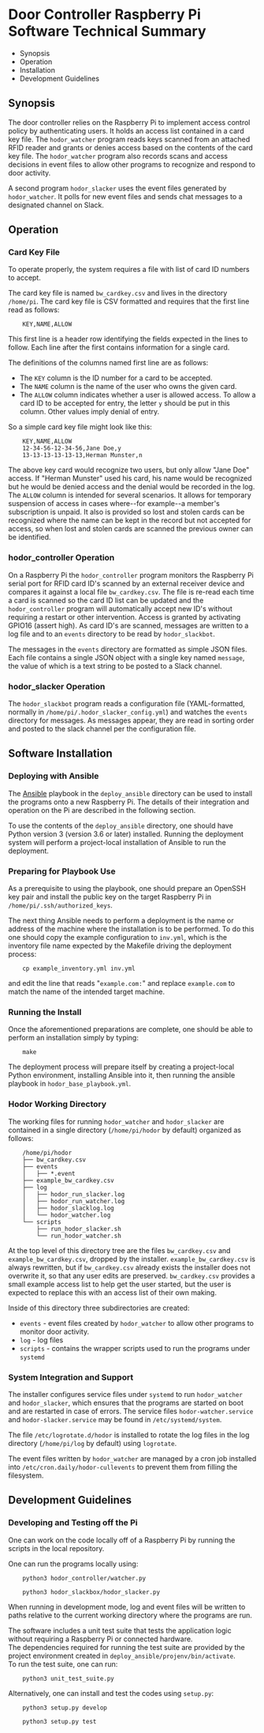 

# Door Controller Raspberry Pi Software Technical Summary

* Synopsis
* Operation
* Installation
* Development Guidelines

## Synopsis

The door controller relies on the Raspberry Pi to implement access control
policy by authenticating users.  It holds an access list contained in a
card key file.  The `hodor_watcher` program reads keys scanned from an
attached RFID reader and grants or denies access based on the contents
of the card key file.  The `hodor_watcher` program also records scans and
access decisions in event files to allow other programs to recognize and
respond to door activity.

A second program `hodor_slacker` uses the event files generated by
`hodor_watcher`.  It polls for new event files and sends chat messages
to a designated channel on Slack.

## Operation

### Card Key File

To operate properly, the system requires a file with list of card ID numbers
to accept.

The card key file is named `bw_cardkey.csv` and lives in the directory `/home/pi`.
The card key file is CSV formatted and requires that the first line read as
follows:
```
    KEY,NAME,ALLOW
```
This first line is a header row identifying the fields expected in the lines to follow.
Each line after the first contains information for a single card.

The definitions of the columns named first line are as follows:

* The `KEY` column is the ID number for a card to be accepted.
* The `NAME` column is the name of the user who owns the given card.
* The `ALLOW` column indicates whether a user is allowed access.  To allow a
card ID to be accepted for entry, the letter `y` should be put in this column.
Other values imply denial of entry.

So a simple card key file might look like this:
```
    KEY,NAME,ALLOW
    12-34-56-12-34-56,Jane Doe,y
    13-13-13-13-13-13,Herman Munster,n
```
The above key card would recognize two users, but only allow "Jane Doe" access.
If "Herman Munster" used his card, his name would be recognized but he would be
denied access and the denial would be recorded in the log.  The `ALLOW` column
is intended for several scenarios.  It allows for temporary suspension of access
in cases where--for example--a member's subscription is unpaid.  It also is
provided so lost and stolen cards can be recognized where the name can be
kept in the record but not accepted for access, so when lost and stolen cards
are scanned the previous owner can be identified.

### hodor_controller Operation

On a Raspberry Pi the `hodor_controller` program monitors the Raspberry Pi serial port
for RFID card ID's scanned by an external receiver device and compares it against
a local file `bw_cardkey.csv`.  The file is re-read each time a card is scanned
so the card ID list can be updated and the `hodor_controller` program will
automatically accept new ID's without requiring a restart or other intervention.
Access is granted by activating GPIO16 (assert high).  As card ID's are
scanned, messages are written to a log file and to an `events` directory
to be read by `hodor_slackbot`.

The messages in the `events` directory are formatted as simple JSON files.
Each file contains a single JSON object with a single key named `message`,
the value of which is a text string to be posted to a Slack channel.

### hodor_slacker Operation

The `hodor_slackbot` program reads a configuration file (YAML-formatted,
normally in `/home/pi/.hodor_slacker_config.yml`) and watches the `events`
directory for messages.  As messages appear, they are read in sorting order
and posted to the slack channel per the configuration file.

## Software Installation

### Deploying with Ansible

The [Ansible](http://www.ansible.com) playbook in the `deploy_ansible` directory can be used to install the programs onto a new Raspberry Pi.  The details of their integration and operation on the Pi are described in the following section.

To use the contents of the `deploy_ansible` directory, one should have Python version 3 (version 3.6 or later) installed.  Running the deployment system will perform a project-local installation of Ansible to run the deployment.  

### Preparing for Playbook Use

As a prerequisite to using the playbook, one should prepare an OpenSSH key pair and install the public key on the target Raspberry Pi in `/home/pi/.ssh/authorized_keys`.

The next thing Ansible needs to perform a deployment is the name or address of the machine where the installation is to be performed.  To do this one should copy the example configuration to `inv.yml`, which is the inventory file name expected by the Makefile driving the deployment process:
```
    cp example_inventory.yml inv.yml
```
and edit the line that reads "`example.com:`" and replace `example.com` to match the name of the intended target machine.

### Running the Install

Once the aforementioned preparations are complete, one should be able to perform an installation simply by typing:
```
    make
```
The deployment process will prepare itself by creating a project-local Python environment, installing Ansible into it, then running the ansible playbook in `hodor_base_playbook.yml`.

### Hodor Working Directory

The working files for running `hodor_watcher` and `hodor_slacker` are contained
in a single directory (`/home/pi/hodor` by default) organized as follows:

```
    /home/pi/hodor
    ├── bw_cardkey.csv
    ├── events
    │   ├── *.event
    ├── example_bw_cardkey.csv
    ├── log
    │   ├── hodor_run_slacker.log
    │   ├── hodor_run_watcher.log
    │   ├── hodor_slacklog.log
    │   └── hodor_watcher.log
    └── scripts
        ├── run_hodor_slacker.sh
        └── run_hodor_watcher.sh
```
At the top level of this directory tree are the files `bw_cardkey.csv` and
`example_bw_cardkey.csv`, dropped by the installer.  `example_bw_cardkey.csv`
is always rewritten, but if `bw_cardkey.csv` already exists the installer
does not overwrite it, so that any user edits are preserved.  `bw_cardkey.csv`
provides a small example access list to help get the user started, but the
user is expected to replace this with an access list of their own making.

Inside of this directory three subdirectories are created:
* `events` - event files created by `hodor_watcher` to allow other programs
to monitor door activity.
* `log` - log files
* `scripts` - contains the wrapper scripts used to run the programs under `systemd`

### System Integration and Support

The installer configures service files under `systemd` to run `hodor_watcher`
and `hodor_slacker`, which ensures that the programs are started on boot
and are restarted in case of errors.  The service files `hodor-watcher.service`
and `hodor-slacker.service` may be found in `/etc/systemd/system`.

The file `/etc/logrotate.d/hodor` is installed to rotate the log files in
the log directory (`/home/pi/log` by default) using `logrotate`.

The event files written by `hodor_watcher` are managed by a cron job installed
into `/etc/cron.daily/hodor-cullevents` to prevent them from filling the
filesystem.

## Development Guidelines

### Developing and Testing off the Pi

One can work on the code locally off of a Raspberry Pi by running the scripts
in the local repository.

One can run the programs locally using:
```
    python3 hodor_controller/watcher.py

    python3 hodor_slackbox/hodor_slacker.py
```
When running in development mode, log and event files will be written to
paths relative to the current working directory where the programs are run.

The software includes a unit test suite that tests the application logic
without requiring a Raspberry Pi or connected hardware.  
The dependencies required for running the test suite are provided by
the project environment created in `deploy_ansible/projenv/bin/activate`.   
To run the test suite, one can run:
```
    python3 unit_test_suite.py
```
Alternatively, one can install and test the codes using `setup.py`:
```
    python3 setup.py develop

    python3 setup.py test
```
